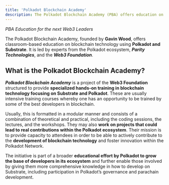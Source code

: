 ```yaml
---
title: 'Polkadot Blockchain Academy'
description: The Polkadot Blockchain Academy (PBA) offers education on blockchain technology using Polkadot and Substrate.
---
```


*PBA Education for the next Web3 Leaders*

The Polkadot Blockchain Academy, founded by **Gavin Wood**, offers classroom-based education on blockchain technology using **Polkadot and Substrate**. It is led by experts from the Polkadot ecosystem, ***Parity Technologies***, and the ***Web3 Foundation***.

What is the Polkadot Blockchain Academy?
----------------------------------------

***Polkadot Blockchain Academy*** is a project of the **Web3 Foundation** structured to provide **specialized hands-on training in blockchain technology focusing on Substrate and Polkadot**. These are usually intensive training courses whereby one has an opportunity to be trained by some of the best developers in blockchain.

Usually, this is formatted in a modular manner and consists of a combination of theoretical and practical, including the coding sessions, the lectures, and the workshops. They may also **work on projects that could lead to real contributions within the Polkadot ecosystem**. Their mission is to provide capacity to attendees in order to be able to actively contribute to the **development of blockchain technology** and foster innovation within the Polkadot Network.

The initiative is part of a broader **educational effort by Polkadot to grow the base of developers in its ecosystem** and further enable those involved by giving them more comprehensive knowledge in how to develop on Substrate, including participation in Polkadot’s governance and parachain development.
